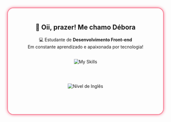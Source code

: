 <div align="center" style="padding: 20px; border: 2px solid #f7768e; border-radius: 20px; max-width: 800px; margin: auto; box-shadow: 0 0 10px #f7768e;">

  <h2>👋 Oii, prazer! Me chamo Débora</h2>
  <p>💻 Estudante de <strong>Desenvolvimento Front-end</strong><br>
  Em constante aprendizado e apaixonada por tecnologia!</p>

  <br>

  <img src="https://skillicons.dev/icons?i=html,css,js,typescript,react,tailwind,bootstrap,sass,materialui,nodejs,npm,git,figma&theme=dark&perline=6" alt="My Skills" />

  <br><br>

  <img src="https://img.shields.io/badge/Ingl%C3%AAs-Intermedi%C3%A1rio-%23AA2132" alt="Nível de Inglês" />

  <br><br>